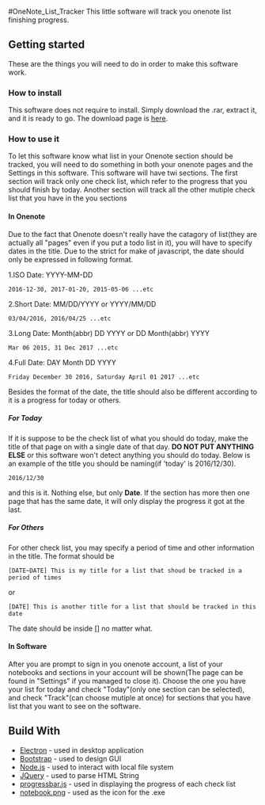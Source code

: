 #OneNote_List_Tracker
This little software will track you onenote list finishing progress.

## Getting started
These are the things you will need to do in order to make this software work.

### How to install
This software does not require to install. Simply download the .rar, extract it, and it is ready to go.
The download page is [here](https://github.com/s92025592025/onenote_list_progress/releases).

### How to use it
To let this software know what list in your Onenote section should be tracked, you will need to do something in both your onenote pages and the Settings in this software. This software will have twi sections. The first section will track only one check list, which refer to the progress that you should finish by today. Another section will track all the other mutiple check list that you have in the you sections

#### In Onenote
Due to the fact that Onenote doesn't really have the catagory of list(they are actually all "pages" even if you put a todo list in it), you will have to specify dates in the title. Due to the strict for make of javascript, the date should only be expressed in following format.

1.ISO Date: YYYY-MM-DD
```
2016-12-30, 2017-01-20, 2015-05-06 ...etc
```
2.Short Date: MM/DD/YYYY or YYYY/MM/DD
```
03/04/2016, 2016/04/25 ...etc
```
3.Long Date: Month(abbr) DD YYYY or DD Month(abbr) YYYY
```
Mar 06 2015, 31 Dec 2017 ...etc
```
4.Full Date: DAY Month DD YYYY
```
Friday December 30 2016, Saturday April 01 2017 ...etc
```

Besides the format of the date, the title should also be different according to it is a progress for today or others.
##### For Today
If it is suppose to be the check list of what you should do today, make the title of that page on with a single date of that day. **DO NOT PUT ANYTHING ELSE** or this software won't detect anything you should do today. Below is an example of the title you should be naming(if 'today' is 2016/12/30).
```
2016/12/30
```
and this is it. Nothing else, but only **Date**. If the section has more then one page that has the same date, it will only display the progress it got at the last.
##### For Others
For other check list, you may specify a period of time and other information in the title. The format should be
```
[DATE~DATE] This is my title for a list that shoud be tracked in a period of times
```
or
```
[DATE] This is another title for a list that should be tracked in this date
```
The date should be inside [] no matter what.

#### In Software
After you are prompt to sign in you onenote account, a list of your notebooks and sections in your account will be shown(The page can be found in "Settings" if you managed to close it). Choose the one you have your list for today and check "Today"(only one section can be selected), and check "Track"(can choose mutiple at once) for sections that you have list that you want to see on the software.

## Build With
* [Electron](https://github.com/electron/electron) - used in desktop application
* [Bootstrap](http://getbootstrap.com/) - used to design GUI
* [Node.js](https://nodejs.org/en/) - used to interact with local file system
* [JQuery](https://jquery.com/) - used to parse HTML String
* [progressbar.js](https://kimmobrunfeldt.github.io/progressbar.js/) - used in displaying the progress of each check list
* [notebook.png](http://www.flaticon.com/authors/madebyoliver) - used as the icon for the .exe
